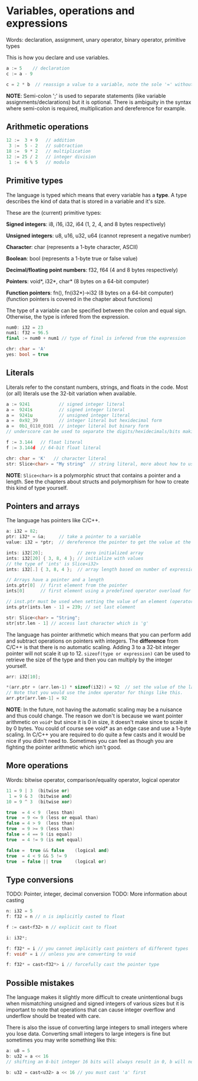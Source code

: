 
# Variables, operations and expressions
Words: declaration, assignment, unary operator, binary operator, primitive types

This is how you declare and use variables.
```c++
a := 5    // declaration
c := a - 9

c = 2 * b  // reassign a value to a variable, note the sole '=' without the ':'
```

**NOTE**: Semi-colon ';' is used to separate statements (like variable assignments/declarations) but it is optional. There is ambiguity in the syntax where semi-colon is required, multiplication and dereference for example.

## Arithmetic operations

```c++
12 :=  3 + 9   // addition
 3 :=  5 - 2   // subtraction
18 :=  9 * 2   // multiplication
12 := 25 / 2   // integer division
 1 :=  6 % 5   // modulo
```

## Primitive types
The language is typed which means that every variable has a **type**. A type describes the kind of data that is stored in a variable and it's size.

These are the (current) primitive types:

**Signed integers**: i8, i16, i32, i64 (1, 2, 4, and 8 bytes respectively)

**Unsigned integers**: u8, u16, u32, u64 (cannot represent a negative number)

**Character**: char (represents a 1-byte character, ASCII)

**Boolean**: bool (represents a 1-byte true or false value)

**Decimal/floating point numbers**: f32, f64 (4 and 8 bytes respectively)

**Pointers**: void*, i32*, char* (8 bytes on a 64-bit computer)

**Function pointers**: fn(), fn(i32*)->i32 (8 bytes on a 64-bit computer)
(function pointers is covered in the chapter about functions)

The type of a variable can be specified between the colon and equal sign. Otherwise, the type is infered from the expression.
```c++
num0: i32 = 23
num1: f32 = 96.5
final := num0 + num1 // type of final is infered from the expression

chr: char = 'A'
yes: bool = true
```

## Literals
Literals refer to the constant numbers, strings, and floats in the code.
Most (or all) literals use the 32-bit variation when available.

```c++
a := 9241           // signed integer literal
a =  9241s          // signed integer literal
a =  9241u          // unsigned integer literal
a =  0x92_39        // integer literal but hexidecimal form
a =  0b1_0110_0101  // integer literal but binary form
// underscore can be used to separate the digits/hexidecimals/bits making it easier to grasp their value

f := 3.144   // float literal
f := 3.144d  // 64-bit float literal

chr: char = 'K'   // character literal
str: Slice<char> = "My string"  // string literal, more about how to use strings further below
```

**NOTE**: `Slice<char>` is a polymorphic struct that contains a pointer and a length. See the chapters about structs and polymorphism for how to create this kind of type yourself.

## Pointers and arrays
The language has pointers like C/C++.
```c++
a: i32 = 82;
ptr: i32* = &a;     // take a pointer to a variable
value: i32 = *ptr;  // dereference the pointer to get the value at the pointer's address

ints: i32[20];             // zero initialized array
ints: i32[20] { 3, 8, 4 }; // initialize with values
// the type of 'ints' is Slice<i32>
ints: i32[.] { 3, 8, 4 };  // array length based on number of expressions

// Arrays have a pointer and a length
ints.ptr[0]  // first element from the pointer
ints[0]      // first element using a predefined operator overload for Slices

// inst.ptr must be used when setting the value of an element (operator overload for it doesn't exist yet)
ints.ptr[ints.len - 1] = 239; // set last element

str: Slice<char> = "String";
str[str.len - 1] // access last character which is 'g'
```

The language has pointer arithmetic which means that you can perform add and subtract operations on
pointers with integers. The **difference** from C/C++ is that there is no automatic scaling. Adding 3 to a 32-bit integer pointer will not scale it up to 12. `sizeof(type or expression)` can be used to retrieve the size of the type and then you can multiply by the integer yourself.
```c++
arr: i32[10];

*(arr.ptr + (arr.len-1) * sizeof(i32)) = 92  // set the value of the last element
// Note that you would use the index operator for things like this.
arr.ptr[arr.len-1] = 92
```

**NOTE**: In the future, not having the automatic scaling may be a nuisance and thus could change. The reason we don't is because we want pointer arithmetic on `void*` but since it is 0 in size, it doesn't make since to scale it by 0 bytes. You could of course see void* as an edge case and use a 1-byte scaling. In C/C++ you are required to do quite a few casts and it would be nice if you didn't need to. Sometimes you can feel as though you are fighting the pointer arithmetic which isn't good.

## More operations
Words: bitwise operator, comparison/equality operator, logical operator

```c++
11 = 9 | 3  (bitwise or)
 1 = 9 & 3  (bitwise and)
10 = 9 ^ 3  (bitwise xor)

true  = 4 < 9  (less than)
true  = 9 <= 9 (less or equal than)
false = 4 > 9  (less than)
true  = 9 >= 9 (less than)
false = 4 == 9 (is equal)
true  = 4 != 9 (is not equal)

false =  true && false    (logical and)
true  = 4 < 9 && 5 != 9
true  = false || true     (logical or)
```

## Type conversions
TODO: Pointer, integer, decimal conversion
TODO: More information about casting
```c++
n: i32 = 5
f: f32 = n // n is implicitly casted to float

f := cast<f32> n // explicit cast to float
```

```c++
i: i32*;

f: f32* = i // you cannot implicitly cast pointers of different types
f: void* = i // unless you are converting to void

f: f32* = cast<f32*> i // forcefully cast the pointer type
```

## Possible mistakes
The language makes it slightly more difficult to create unintentional bugs when mismatching
unsigned and signed integers of various sizes but it is important to note that operations
that can cause integer overflow and underflow should be treated with care.

There is also the issue of converting large integers to small integers where you lose data.
Converting small integers to large integers is fine but sometimes you may write something like this:
```c++
a: u8 = 5
b: u32 = a << 16    
// shifting an 8-bit integer 16 bits will always result in 0, b will not be 0x5_0000

b: u32 = cast<u32> a << 16 // you must cast 'a' first

```